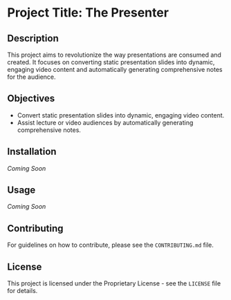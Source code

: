 # Project Title: The Presenter

## Description
This project aims to revolutionize the way presentations are consumed and created. It focuses on converting static presentation slides into dynamic, engaging video content and automatically generating comprehensive notes for the audience.

## Objectives
- Convert static presentation slides into dynamic, engaging video content.
- Assist lecture or video audiences by automatically generating comprehensive notes.

## Installation
_Coming Soon_

## Usage
_Coming Soon_

## Contributing
For guidelines on how to contribute, please see the `CONTRIBUTING.md` file.

## License
This project is licensed under the Proprietary License - see the `LICENSE` file for details.
